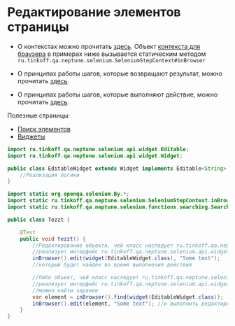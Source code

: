 # Редактирование элементов страницы

- О контекстах можно прочитать [здесь](./../../../core.api/doc/rus/STEPS.MD#Контекст). 
  Объект [контекста для браузера](https://tinkoffcreditsystems.github.io/neptune/selenium/ru/tinkoff/qa/neptune/selenium/SeleniumStepContext.html)
  в примерах ниже вызывается статическим методом `ru.tinkoff.qa.neptune.selenium.SeleniumStepContext#inBrowser`

- О принципах работы шагов, которые возвращают результат, можно
прочитать [здесь](./../../../core.api/doc/rus/STEPS.MD#Шаги-которые-возвращают-результат).

- О принципах работы шагов, которые выполняют действие, можно
прочитать [здесь](./../../../core.api/doc/rus/STEPS.MD#Шаги-которые-выполняют-действие).

Полезные страницы:

- [Поиск элементов](ELEMENTS_SEARCHING.MD)
- [Виджеты](./WIDGET.MD)

```java
import ru.tinkoff.qa.neptune.selenium.api.widget.Editable;
import ru.tinkoff.qa.neptune.selenium.api.widget.Widget;

public class EditableWidget extends Widget implements Editable<String> {
    //Реализация логики
}
```

```java
import static org.openqa.selenium.By.*;
import static ru.tinkoff.qa.neptune.selenium.SeleniumStepContext.inBrowser;
import static ru.tinkoff.qa.neptune.selenium.functions.searching.SearchSupplier.*;

public class Tezzt {

    @Test
    public void tezzt() {
        //Редактирование объекта, чей класс наследует ru.tinkoff.qa.neptune.selenium.api.widget.Widget и 
        //реализует интерфейс ru.tinkoff.qa.neptune.selenium.api.widget.Editable,
        inBrowser().edit(widget(EditableWidget.class), "Some text");
        //который будет найден во время выполнения действия

        //Либо объект, чей класс наследует ru.tinkoff.qa.neptune.selenium.api.widget.Widget и 
        //реализует интерфейс ru.tinkoff.qa.neptune.selenium.api.widget.Editable,
        //можно найти заранее
        var element = inBrowser().find(widget(EditableWidget.class));
        inBrowser().edit(element, "Some text"); //и выполнить редактирование в нужный момент
    }
}
```